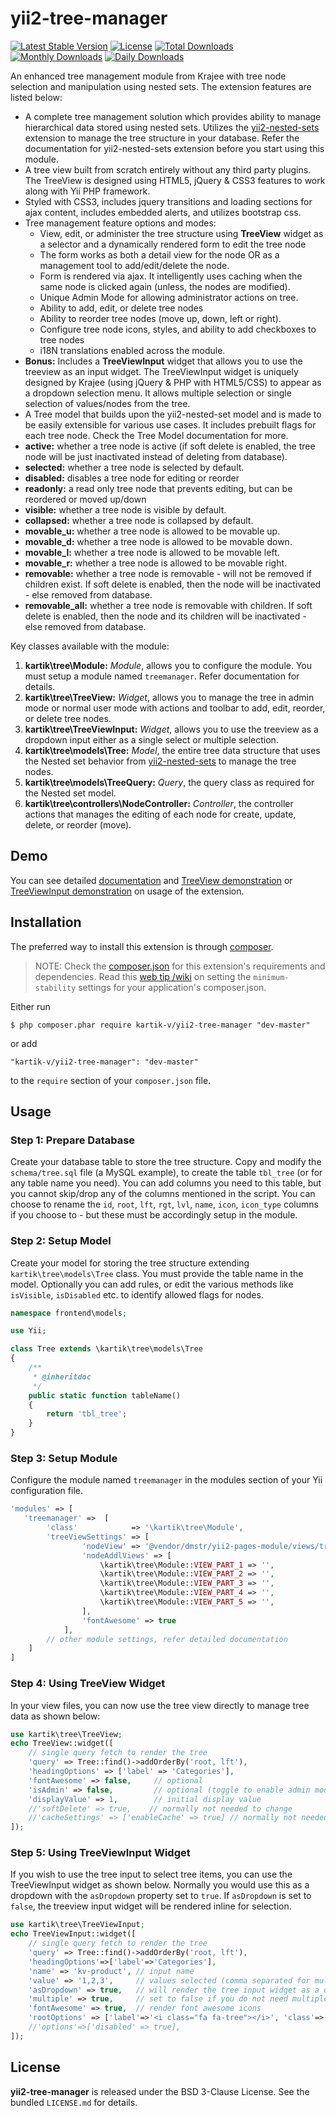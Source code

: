 yii2-tree-manager
=================

[![Latest Stable Version](https://poser.pugx.org/kartik-v/yii2-tree-manager/v/stable.svg)](https://packagist.org/packages/kartik-v/yii2-tree-manager) 
[![License](https://poser.pugx.org/kartik-v/yii2-tree-manager/license.svg)](https://packagist.org/packages/kartik-v/yii2-tree-manager)
[![Total Downloads](https://poser.pugx.org/kartik-v/yii2-tree-manager/downloads.svg)](https://packagist.org/packages/kartik-v/yii2-tree-manager) 
[![Monthly Downloads](https://poser.pugx.org/kartik-v/yii2-tree-manager/d/monthly.png)](https://packagist.org/packages/kartik-v/yii2-tree-manager)
[![Daily Downloads](https://poser.pugx.org/kartik-v/yii2-tree-manager/d/daily.png)](https://packagist.org/packages/kartik-v/yii2-tree-manager)

An enhanced tree management module from Krajee with tree node selection and manipulation using nested sets. The extension features are listed below:

- A complete tree management solution which provides ability to manage hierarchical data stored using nested sets. Utilizes the [yii2-nested-sets](https://github.com/creocoder/yii2-nested-sets) extension to manage the tree structure in your database. Refer the documentation for yii2-nested-sets extension before you start using this module.
- A tree view built from scratch entirely without any third party plugins. The TreeView is designed using HTML5, jQuery & CSS3 features to work along with Yii PHP framework. 
- Styled with CSS3, includes jquery transitions and loading sections for ajax content, includes embedded alerts, and utilizes bootstrap css.
- Tree management feature options and modes:
    - View, edit, or administer the tree structure using **TreeView** widget as a selector and a dynamically rendered form to edit the tree node
    - The form works as both a detail view for the node OR as a management tool to add/edit/delete the node.
    - Form is rendered via ajax. It intelligently uses caching when the same node is clicked again (unless, the nodes are modified).
    - Unique Admin Mode for allowing administrator actions on tree.
    - Ability to add, edit, or delete tree nodes
    - Ability to reorder tree nodes (move up, down, left or right).
    - Configure tree node icons, styles, and ability to add checkboxes to tree nodes
    - i18N translations enabled across the module.
- **Bonus:** Includes a **TreeViewInput** widget that allows you to use the treeview as an input widget. The TreeViewInput widget is uniquely designed by Krajee (using jQuery & PHP with HTML5/CSS) to appear as a dropdown selection menu. It allows multiple selection or single selection of values/nodes from the tree.    
- A Tree model that builds upon the yii2-nested-set model and is made to be easily extensible for various use cases. It includes prebuilt flags for each tree node. Check the Tree Model documentation for more.
- **active:** whether a tree node is active (if soft delete is enabled, the tree node will be just inactivated instead of deleting from database).
- **selected:** whether a tree node is selected by default.
- **disabled:** disables a tree node for editing or reorder
- **readonly:** a read only tree node that prevents editing, but can be reordered or moved up/down
- **visible:** whether a tree node is visible by default.
- **collapsed:** whether a tree node is collapsed by default.
- **movable_u:** whether a tree node is allowed to be movable up.
- **movable_d:** whether a tree node is allowed to be movable down.
- **movable_l:** whether a tree node is allowed to be movable left.
- **movable_r:** whether a tree node is allowed to be movable right.
- **removable:** whether a tree node is removable - will not be removed if children exist. If soft delete is enabled, then the node will be inactivated - else removed from database.
- **removable_all:** whether a tree node is removable with children. If soft delete is enabled, then the node and its children will be inactivated - else removed from database.
 
Key classes available with the module:

1. **kartik\tree\Module:** _Module_, allows you to configure the module. You must setup a module named `treemanager`. Refer documentation for details. 
2. **kartik\tree\TreeView:** _Widget_, allows you to manage the tree in admin mode or normal user mode with actions and toolbar to add, edit, reorder, or delete tree nodes.
3. **kartik\tree\TreeViewInput:** _Widget_, allows you to use the treeview as a dropdown input either as a single select or multiple selection.
4. **kartik\tree\models\Tree:** _Model_, the entire tree data structure that uses the Nested set behavior from [yii2-nested-sets](https://github.com/creocoder/yii2-nested-sets) to manage the tree nodes.
5. **kartik\tree\models\TreeQuery:** _Query_, the query class as required for the Nested set model.
6. **kartik\tree\controllers\NodeController:** _Controller_, the controller actions that manages the editing of each node for create, update, delete, or reorder (move).

## Demo
You can see detailed [documentation](http://demos.krajee.com/treemanager) and [TreeView demonstration](http://demos.krajee.com/treeview-demo) or [TreeViewInput demonstration](http://demos.krajee.com/treeviewinput-demo) on usage of the extension.

## Installation

The preferred way to install this extension is through [composer](http://getcomposer.org/download/).

> NOTE: Check the [composer.json](https://github.com/kartik-v/yii2-tree-manager/blob/master/composer.json) for this extension's requirements and dependencies. Read this [web tip /wiki](http://webtips.krajee.com/setting-composer-minimum-stability-application/) on setting the `minimum-stability` settings for your application's composer.json.

Either run

```
$ php composer.phar require kartik-v/yii2-tree-manager "dev-master"
```

or add

```
"kartik-v/yii2-tree-manager": "dev-master"
```

to the ```require``` section of your `composer.json` file.

## Usage

### Step 1: Prepare Database
Create your database table to store the tree structure. Copy and modify the `schema/tree.sql` file (a MySQL example), to create the table `tbl_tree` (or for any table name you need). You can add columns you need to this table, but you cannot skip/drop any of the columns mentioned in the script. You can choose to rename the `id`, `root`, `lft`, `rgt`, `lvl`, `name`, `icon`, `icon_type` columns if you choose to - but these must be accordingly setup in the module.

### Step 2: Setup Model
Create your model for storing the tree structure extending `kartik\tree\models\Tree` class. You must provide the table name in the model. Optionally you can add rules, or edit the various methods like `isVisible`, `isDisabled` etc. to identify allowed flags for nodes.

```php
namespace frontend\models;

use Yii;

class Tree extends \kartik\tree\models\Tree
{
    /**
     * @inheritdoc
     */
    public static function tableName()
    {
        return 'tbl_tree';
    }    
}
```

### Step 3: Setup Module
Configure the module named `treemanager` in the modules section of your Yii configuration file.

```php
'modules' => [
   'treemanager' =>  [
        'class'            => '\kartik\tree\Module',
        'treeViewSettings' => [
                'nodeView' => '@vendor/dmstr/yii2-pages-module/views/treeview/_form',
                'nodeAddlViews' => [
                    \kartik\tree\Module::VIEW_PART_1 => '',
                    \kartik\tree\Module::VIEW_PART_2 => '',
                    \kartik\tree\Module::VIEW_PART_3 => '',
                    \kartik\tree\Module::VIEW_PART_4 => '',
                    \kartik\tree\Module::VIEW_PART_5 => '',
                ],
                'fontAwesome' => true
            ],
        // other module settings, refer detailed documentation
    ]
]
```

### Step 4: Using TreeView Widget
In your view files, you can now use the tree view directly to manage tree data as shown below:

```php
use kartik\tree\TreeView;
echo TreeView::widget([
    // single query fetch to render the tree
    'query' => Tree::find()->addOrderBy('root, lft'), 
    'headingOptions' => ['label' => 'Categories'],
    'fontAwesome' => false,     // optional
    'isAdmin' => false,         // optional (toggle to enable admin mode)
    'displayValue' => 1,        // initial display value
    //'softDelete' => true,    // normally not needed to change
    //'cacheSettings' => ['enableCache' => true] // normally not needed to change
]);
```

### Step 5: Using TreeViewInput Widget
If you wish to use the tree input to select tree items, you can use the TreeViewInput widget as shown below. Normally you would use this as a dropdown with the `asDropdown` property set to `true`. If `asDropdown` is set to `false`, the treeview input widget will be rendered inline for selection.

```php
use kartik\tree\TreeViewInput;
echo TreeViewInput::widget([
    // single query fetch to render the tree
    'query' => Tree::find()->addOrderBy('root, lft'), 
    'headingOptions'=>['label'=>'Categories'],
    'name' => 'kv-product', // input name
    'value' => '1,2,3',     // values selected (comma separated for multiple select)
    'asDropdown' => true,   // will render the tree input widget as a dropdown.
    'multiple' => true,     // set to false if you do not need multiple selection
    'fontAwesome' => true,  // render font awesome icons
    'rootOptions' => ['label'=>'<i class="fa fa-tree"></i>', 'class'=>'text-success'], // custom root label
    //'options'=>['disabled' => true],
]);
```

## License

**yii2-tree-manager** is released under the BSD 3-Clause License. See the bundled `LICENSE.md` for details.
